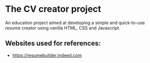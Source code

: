 # The CV creator project

An education project aimed at developing a simple and quick-to-use resume creator using vanilla HTML, CSS and Javascript.

## Websites used for references:

- https://resumebuilder.indeed.com
